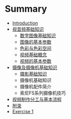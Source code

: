 # Summary

* [Introduction](README.md)
* [视音频基础知识](ch01/README.md)
   * [数字图像基础知识](ch01/01_Intro_to_DIP.md)
   * [图像的基本参数](ch01/02_Properties_of_image.md)
   * [色彩与色彩空间](ch01/03_Color_and_color_space.md)
   * [视频基础概念](ch01/04_Intro_to_video.md)
   * [视频的基本参数](ch01/05_Properties_of_video.md)
* [摄像及摄像机基础知识](ch02/README.md)
   * [摄影基础知识](ch02/01_Intro_to_Photography.md)
   * 摄像机基础知识
   * 摄像机配件简介
   * 索尼FS系列摄像机技巧
* [视频制作分工与基本流程](ch03/README.md)
* [附录](appendix/README.md)
* [Exercise 1](ch01/Ex01.md)

